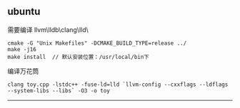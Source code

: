 ## ubuntu

需要编译 llvm\lldb\clang\lld\



```
cmake -G "Unix Makefiles" -DCMAKE_BUILD_TYPE=release ../
make -j16
make install  // 默认安装位置：/usr/local/bin下

```



编译万花筒



```
clang toy.cpp -lstdc++ -fuse-ld=lld `llvm-config --cxxflags --ldflags --system-libs --libs` -O3 -o toy
```



---

